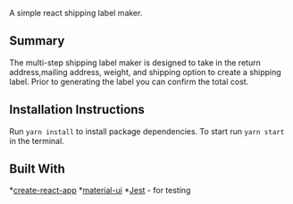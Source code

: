 A simple react shipping label maker. 

## Summary
The multi-step shipping label maker is designed to take in the return address,mailing address, weight, and shipping option to create a shipping label. Prior to generating the label you can confirm the total cost. 

## Installation Instructions
Run `yarn install` to install package dependencies.
To start run `yarn start` in the terminal.

## Built With
*[create-react-app](https://reactjs.org/)
*[material-ui](https://material-ui.com)
*[Jest](https://jestjs.io/en/) - for testing

